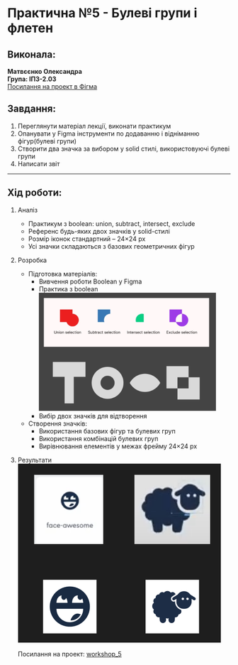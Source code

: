 # Практична №5 - Булеві групи і флетен

## Виконала:  
**Матвєєнко Олександра**  
**Група: ІПЗ-2.03**  
[Посилання на проект в Фігма](https://www.figma.com/design/uBpDOweuxFKVttp5NI2XTX/workshop_4-5?node-id=13-2)

## Завдання:
1. Переглянути матеріал лекції, виконати практикум
2. Опанувати у Figma інструменти по додаванню і відніманню фігур(булеві групи)
3. Створити два значка за вибором у solid стилі, використовуючі булеві групи
4. Написати звіт

---

## Хід роботи:
1. Аналіз
    - Практикум з boolean: union, subtract, intersect, exclude
    - Референс будь-яких двох значків у solid-стилі
    - Розмір іконок стандартний – 24×24 px
    - Усі значки складаються з базових геометричних фігур
2. Розробка
    - Підготовка матеріалів:
        - Вивчення роботи Boolean у Figma
        - Практика з boolean  
            <img src="images/Practice.png" width="400px" />
        - Вибір двох значків для відтворення
    - Створення значків:
        - Використання базових фігур та булевих груп
        - Використання комбінацій булевих груп
        - Вирівнювання елементів у межах фрейму 24×24 px
3. Результати
    <img src="images/Icons.png"/>

    Посилання на проект: [workshop_5](https://www.figma.com/design/uBpDOweuxFKVttp5NI2XTX/workshop_4-5?node-id=13-2)